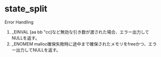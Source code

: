 # state_split

Error Handling

1) _EINVAL
	[aa bb "cc]など無効な引き数が渡された場合、エラー出力してNULLを返す。
2) _ENOMEM
malloc確保失敗時に途中まで確保されたメモリをfreeかつ、エラー出力してNULLを返す。